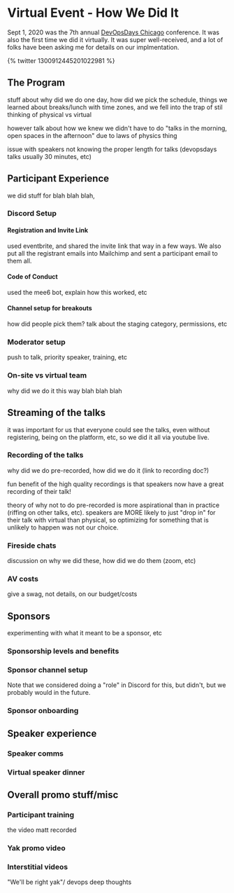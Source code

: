 # Virtual Event - How We Did It

Sept 1, 2020 was the 7th annual [DevOpsDays Chicago](https://devopsdays.org/chicago) conference. It was also the first time we did it virtually. It was super well-received, and a lot of folks have been asking me for details on our implmentation.

{% twitter 1300912445201022981 %}

## The Program
stuff about why did we do one day, how did we pick the schedule, things we learned about breaks/lunch with time zones, and we fell into the trap of stil thinking of physical vs virtual

however talk about how we knew we didn't have to do "talks in the morning, open spaces in the afternoon" due to laws of physics thing

issue with speakers not knowing the proper length for talks (devopsdays talks usually 30 minutes, etc)

## Participant Experience

we did stuff for blah blah blah, 

### Discord Setup

#### Registration and Invite Link
used eventbrite, and shared the invite link that way in a few ways. We also put all the registrant emails into Mailchimp and sent a participant email to them all.

#### Code of Conduct 
used the mee6 bot, explain how this worked, etc

#### Channel setup for breakouts
how did people pick them? talk about the staging category, permissions, etc

### Moderator setup
push to talk, priority speaker, training, etc

### On-site vs virtual team
why did we do it this way blah blah blah


## Streaming of the talks
it was important for us that everyone could see the talks, even without registering, being on the platform, etc, so we did it all via youtube live. 

### Recording of the talks
why did we do pre-recorded, how did we do it (link to recording doc?)

fun benefit of the high quality recordings is that speakers now have a great recording of their talk!

theory of why not to do pre-recorded is more aspirational than in practice (riffing on other talks, etc). speakers are MORE likely to just "drop in" for their talk with virtual than physical, so optimizing for something that is unlikely to happen was not our choice.

### Fireside chats
discussion on why we did these, how did we do them (zoom, etc)

### AV costs
give a swag, not details, on our budget/costs

## Sponsors
experimenting with what it meant to be a sponsor, etc

### Sponsorship levels and benefits

### Sponsor channel setup
Note that we considered doing a "role" in Discord for this, but didn't, but we probably would in the future. 

### Sponsor onboarding

## Speaker experience

### Speaker comms

### Virtual speaker dinner

## Overall promo stuff/misc

### Participant training
the video matt recorded

### Yak promo video

### Interstitial videos
"We'll be right yak"/ devops deep thoughts



